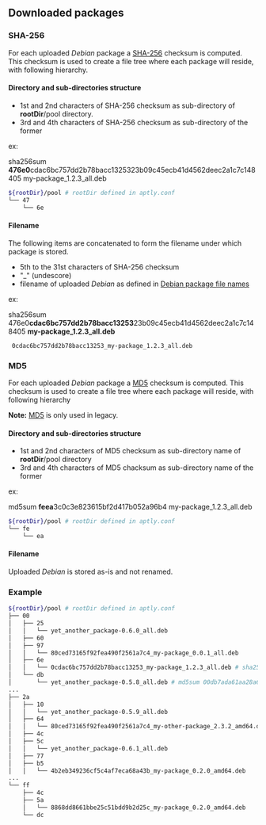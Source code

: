 ## Downloaded packages

### SHA-256

For each uploaded _Debian_ package a [SHA-256](https://en.wikipedia.org/wiki/SHA-2) checksum is computed.
This checksum is used to create a file tree where each package will reside, with following hierarchy.

#### Directory and sub-directories structure

  - 1st and 2nd characters of SHA-256 checksum as sub-directory of **rootDir**/pool directory.
  - 3rd and 4th characters of SHA-256 checksum as sub-directory of the former

ex:

 sha256sum **476e0**cdac6bc757dd2b78bacc1325323b09c45ecb41d4562deec2a1c7c148405 my-package_1.2.3_all.deb

```bash
${rootDir}/pool # rootDir defined in aptly.conf
└── 47
    └── 6e
```

#### Filename

The following items are concatenated to form the filename under which package is stored.
  - 5th to the 31st characters of SHA-256 checksum
  - "\_" (undescore) 
  - filename of uploaded _Debian_ as defined in [Debian package file names](https://www.debian.org/doc/manuals/debian-reference/ch02.en.html#_debian_package_file_names)

ex:

 sha256sum 476e0**cdac6bc757dd2b78bacc13253**23b09c45ecb41d4562deec2a1c7c148405 **my-package_1.2.3_all.deb**

```
 0cdac6bc757dd2b78bacc13253_my-package_1.2.3_all.deb
```

### MD5

For each uploaded _Debian_ package a [MD5](https://en.wikipedia.org/wiki/MD5) checksum is computed.
This checksum is used to create a file tree where each package will reside, with following hierarchy


**Note:** [MD5](https://en.wikipedia.org/wiki/MD5) is only used in legacy.

#### Directory and sub-directories structure

  - 1st and 2nd characters of MD5 checksum as sub-directory name of **rootDir**/pool directory
  - 3rd and 4th characters of MD5 chacksum as sub-directory name of the former

ex:

 md5sum **feea**3c0c3e823615bf2d417b052a96b4 my-package_1.2.3_all.deb


```bash
${rootDir}/pool # rootDir defined in aptly.conf
└── fe
    └── ea
```

#### Filename

Uploaded _Debian_ is stored as-is and not renamed.

### Example

```bash
${rootDir}/pool # rootDir defined in aptly.conf
├── 00
│   ├── 25
│   │   └── yet_another_package-0.6.0_all.deb
│   ├── 60
│   ├── 97
│   │   └── 80ced73165f92fea490f2561a7c4_my-package_0.0.1_all.deb
│   ├── 6e 
│   │   └── 0cdac6bc757dd2b78bacc13253_my-package_1.2.3_all.deb # sha256sum 476e0cdac6bc757dd2b78bacc1325323b09c45ecb41d4562deec2a1c7c148405
│   └── db
│       └── yet_another_package-0.5.8_all.deb # md5sum 00db7ada61aa28a6931267f1714cbb15
...
├── 2a                                                                                                                
│   ├── 10                                                                                                            
│   │   └── yet_another_package-0.5.9_all.deb
│   ├── 64
│   │   └── 80ced73165f92fea490f2561a7c4_my-other-package_2.3.2_amd64.deb
│   ├── 4c                                                                                                            
│   ├── 5c                                                                                                            
│   │   └── yet_another_package-0.6.1_all.deb
│   ├── 77                                                                                                            
│   ├── b5                                                                                                            
│   │   └── 4b2eb349236cf5c4af7eca68a43b_my-package_0.2.0_amd64.deb
...
└── ff
    ├── 4c                                                                                                            
    ├── 5a                                                                                                            
    │   └── 8868dd8661bbe25c51bdd9b2d25c_my-package_0.2.0_amd64.deb                                          
    └── dc
```
